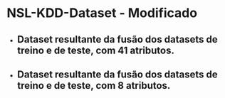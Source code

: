 # NSL-KDD-Dataset - Modificado

* ## Dataset resultante da fusão dos datasets de treino e de teste, com 41 atributos.
* ## Dataset resultante da fusão dos datasets de treino e de teste, com 8 atributos.
